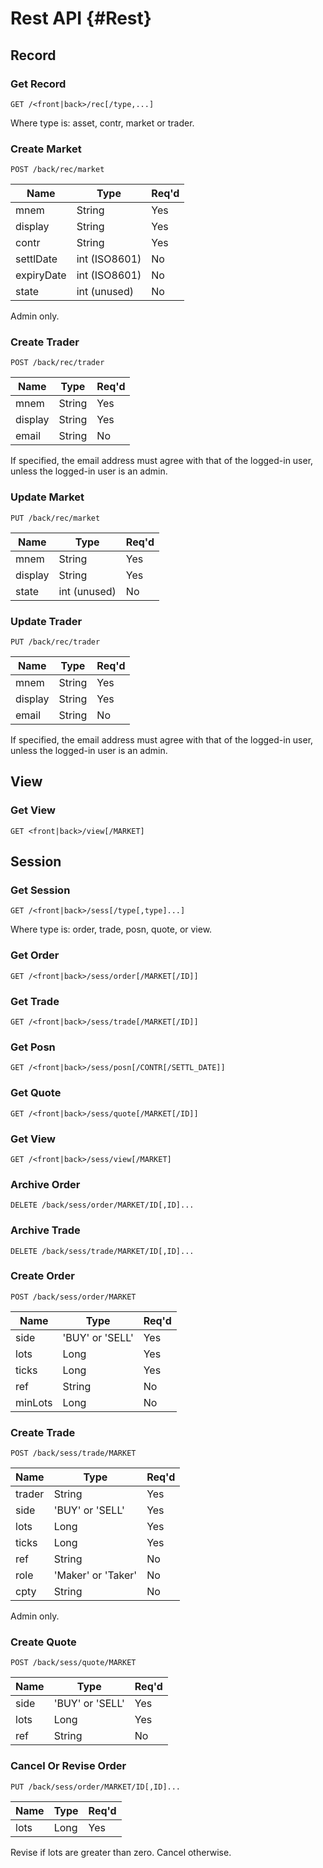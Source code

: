 Rest API {#Rest}
========

Record
------

### Get Record ###

`GET /<front|back>/rec[/type,...]`

Where type is: asset, contr, market or trader.

### Create Market ###

`POST /back/rec/market`

| Name        | Type               | Req'd |
| ----------- | ------------------ | ----- |
| mnem        | String             | Yes   |
| display     | String             | Yes   |
| contr       | String             | Yes   |
| settlDate   | int (ISO8601)      | No    |
| expiryDate  | int (ISO8601)      | No    |
| state       | int (unused)       | No    |

Admin only.

### Create Trader ###

`POST /back/rec/trader`

| Name        | Type               | Req'd |
| ----------- | ------------------ | ----- |
| mnem        | String             | Yes   |
| display     | String             | Yes   |
| email       | String             | No    |

If specified, the email address must agree with that of the logged-in user, unless the logged-in
user is an admin.

### Update Market ###

`PUT /back/rec/market`

| Name        | Type               | Req'd |
| ----------- | ------------------ | ----- |
| mnem        | String             | Yes   |
| display     | String             | Yes   |
| state       | int (unused)       | No    |

### Update Trader ###

`PUT /back/rec/trader`

| Name        | Type               | Req'd |
| ----------- | ------------------ | ----- |
| mnem        | String             | Yes   |
| display     | String             | Yes   |
| email       | String             | No    |

If specified, the email address must agree with that of the logged-in user, unless the logged-in
user is an admin.

View
----

### Get View ###

`GET <front|back>/view[/MARKET]`

Session
-------

### Get Session ###

`GET /<front|back>/sess[/type[,type]...]`

Where type is: order, trade, posn, quote, or view.

### Get Order ###

`GET /<front|back>/sess/order[/MARKET[/ID]]`

### Get Trade ###

`GET /<front|back>/sess/trade[/MARKET[/ID]]`

### Get Posn ###

`GET /<front|back>/sess/posn[/CONTR[/SETTL_DATE]]`

### Get Quote ###

`GET /<front|back>/sess/quote[/MARKET[/ID]]`

### Get View ###

`GET /<front|back>/sess/view[/MARKET]`

### Archive Order ###

`DELETE /back/sess/order/MARKET/ID[,ID]...`

### Archive Trade ###

`DELETE /back/sess/trade/MARKET/ID[,ID]...`

### Create Order ###

`POST /back/sess/order/MARKET`

| Name        | Type               | Req'd |
| ----------- | ------------------ | ----- |
| side        | 'BUY' or 'SELL'    | Yes   |
| lots        | Long               | Yes   |
| ticks       | Long               | Yes   |
| ref         | String             | No    |
| minLots     | Long               | No    |

### Create Trade ###

`POST /back/sess/trade/MARKET`

| Name        | Type               | Req'd |
| ----------- | ------------------ | ----- |
| trader      | String             | Yes   |
| side        | 'BUY' or 'SELL'    | Yes   |
| lots        | Long               | Yes   |
| ticks       | Long               | Yes   |
| ref         | String             | No    |
| role        | 'Maker' or 'Taker' | No    |
| cpty        | String             | No    |

Admin only.

### Create Quote ###

`POST /back/sess/quote/MARKET`

| Name        | Type               | Req'd |
| ----------- | ------------------ | ----- |
| side        | 'BUY' or 'SELL'    | Yes   |
| lots        | Long               | Yes   |
| ref         | String             | No    |

### Cancel Or Revise Order ###

`PUT /back/sess/order/MARKET/ID[,ID]...`

| Name        | Type               | Req'd |
| ----------- | ------------------ | ----- |
| lots        | Long               | Yes   |

Revise if lots are greater than zero.
Cancel otherwise.
